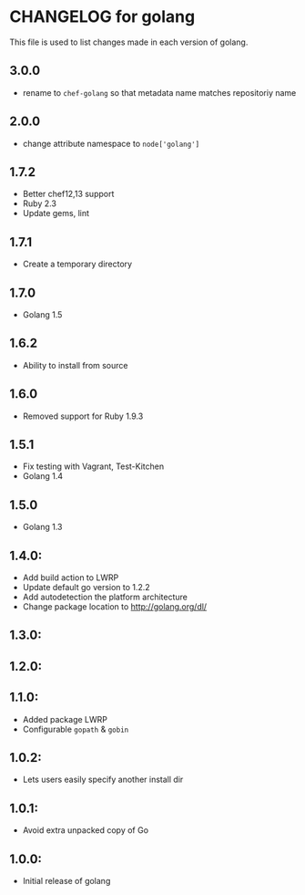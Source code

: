 # CHANGELOG for golang

This file is used to list changes made in each version of golang.

## 3.0.0

* rename to `chef-golang` so that metadata name matches repositoriy name

## 2.0.0

* change attribute namespace to `node['golang']`

## 1.7.2

* Better chef12,13 support
* Ruby 2.3
* Update gems, lint

## 1.7.1

* Create a temporary directory 

## 1.7.0

* Golang 1.5

## 1.6.2

* Ability to install from source

## 1.6.0

* Removed support for Ruby 1.9.3

## 1.5.1

* Fix testing with Vagrant, Test-Kitchen
* Golang 1.4

## 1.5.0

* Golang 1.3

## 1.4.0:

* Add build action to LWRP
* Update default go version to 1.2.2
* Add autodetection the platform architecture
* Change package location to http://golang.org/dl/

## 1.3.0:

## 1.2.0:

## 1.1.0:

* Added package LWRP
* Configurable `gopath` & `gobin`

## 1.0.2:

* Lets users easily specify another install dir

## 1.0.1:

* Avoid extra unpacked copy of Go

## 1.0.0:

* Initial release of golang

